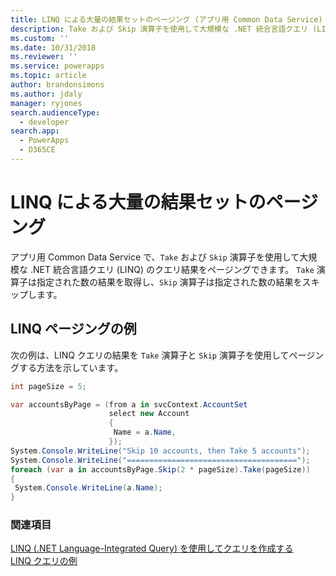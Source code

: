 ```yaml
---
title: LINQ による大量の結果セットのページング (アプリ用 Common Data Service) | Microsoft Docs
description: Take および Skip 演算子を使用して大規模な .NET 統合言語クエリ (LINQ) のクエリ結果をページングする方法について説明します。
ms.custom: ''
ms.date: 10/31/2018
ms.reviewer: ''
ms.service: powerapps
ms.topic: article
author: brandonsimons
ms.author: jdaly
manager: ryjones
search.audienceType:
  - developer
search.app:
  - PowerApps
  - D365CE
---
```

# <a name="page-large-result-sets-with-linq"></a>LINQ による大量の結果セットのページング

アプリ用 Common Data Service で、`Take` および `Skip` 演算子を使用して大規模な .NET 統合言語クエリ (LINQ) のクエリ結果をページングできます。 `Take` 演算子は指定された数の結果を取得し、`Skip` 演算子は指定された数の結果をスキップします。  
  
## <a name="linq-paging-example"></a>LINQ ページングの例  

次の例は、LINQ クエリの結果を `Take` 演算子と `Skip` 演算子を使用してページングする方法を示しています。  
  
```csharp
int pageSize = 5;

var accountsByPage = (from a in svcContext.AccountSet
                      select new Account
                      {
                       Name = a.Name,
                      });
System.Console.WriteLine("Skip 10 accounts, then Take 5 accounts");
System.Console.WriteLine("======================================");
foreach (var a in accountsByPage.Skip(2 * pageSize).Take(pageSize))
{
 System.Console.WriteLine(a.Name);
}

```
  
### <a name="see-also"></a>関連項目  
 [LINQ (.NET Language-Integrated Query) を使用してクエリを作成する](build-queries-with-linq-net-language-integrated-query.md)   
 [LINQ クエリの例](linq-query-examples.md)